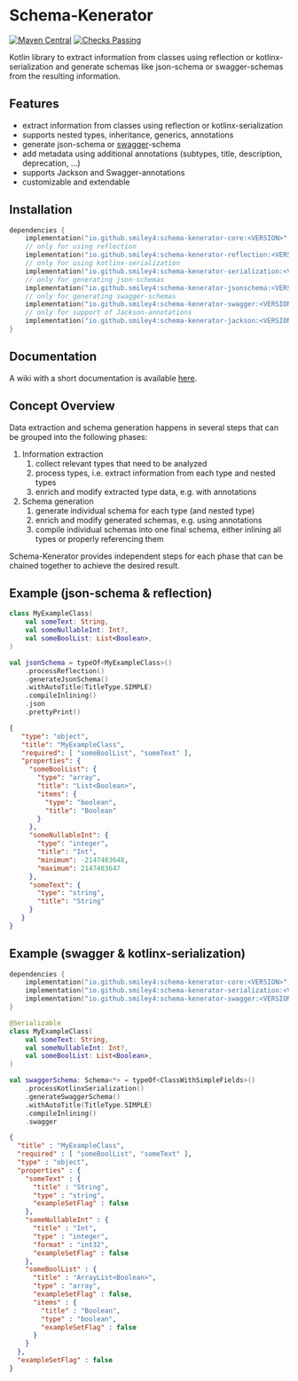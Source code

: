 # Schema-Kenerator

[![Maven Central](https://maven-badges.herokuapp.com/maven-central/io.github.smiley4/schema-kenerator-core/badge.svg)](https://search.maven.org/search?q=g:io.github.smiley4%20a:schema-kenerator-*)
[![Checks Passing](https://github.com/SMILEY4/schema-kenerator/actions/workflows/checks.yml/badge.svg?branch=develop)](https://github.com/SMILEY4/schema-kenerator/actions/workflows/checks.yml)


Kotlin library to extract information from classes using reflection or kotlinx-serialization and generate schemas like json-schema or swagger-schemas from the resulting information.


## Features

- extract information from classes using reflection or kotlinx-serialization
- supports nested types, inheritance, generics, annotations
- generate json-schema or [swagger](https://github.com/swagger-api/swagger-parser)-schema
- add metadata using additional annotations (subtypes, title, description, deprecation, ...)
- supports Jackson and Swagger-annotations
- customizable and extendable


## Installation

```kotlin
dependencies {
    implementation("io.github.smiley4:schema-kenerator-core:<VERSION>")
    // only for using reflection
    implementation("io.github.smiley4:schema-kenerator-reflection:<VERSION>")
    // only for using kotlinx-serialization
    implementation("io.github.smiley4:schema-kenerator-serialization:<VERSION>")
    // only for generating json-schemas
    implementation("io.github.smiley4:schema-kenerator-jsonschema:<VERSION>")
    // only for generating swagger-schemas
    implementation("io.github.smiley4:schema-kenerator-swagger:<VERSION>")
    // only for support of Jackson-annotations
    implementation("io.github.smiley4:schema-kenerator-jackson:<VERSION>")
}
```


## Documentation

A wiki with a short documentation is available [here](https://github.com/SMILEY4/schema-kenerator/wiki).


## Concept Overview

Data extraction and schema generation happens in several steps that can be grouped into the following phases:

1. Information extraction
   1. collect relevant types that need to be analyzed
   2. process types, i.e. extract information from each type and nested types 
   3. enrich and modify extracted type data, e.g. with annotations
2. Schema generation
   1. generate individual schema for each type (and nested type)
   2. enrich and modify generated schemas, e.g. using annotations
   3. compile individual schemas into one final schema, either inlining all types or properly referencing them

Schema-Kenerator provides independent steps for each phase that can be chained together to achieve the desired result. 


## Example (json-schema & reflection)

```kotlin
class MyExampleClass(
    val someText: String,
    val someNullableInt: Int?,
    val someBoolList: List<Boolean>,
)
```

```kotlin
val jsonSchema = typeOf<MyExampleClass>()
    .processReflection()
    .generateJsonSchema()
    .withAutoTitle(TitleType.SIMPLE)
    .compileInlining()
    .json
    .prettyPrint()
```

```json
{
   "type": "object",
   "title": "MyExampleClass",
   "required": [ "someBoolList", "someText" ],
   "properties": {
     "someBoolList": {
       "type": "array",
       "title": "List<Boolean>",
       "items": {
         "type": "boolean",
         "title": "Boolean"
       }
     },
     "someNullableInt": {
       "type": "integer",
       "title": "Int",
       "minimum": -2147483648,
       "maximum": 2147483647
     },
     "someText": {
       "type": "string",
       "title": "String"
     }
   }
}
```



## Example (swagger & kotlinx-serialization)

```kotlin
dependencies {
    implementation("io.github.smiley4:schema-kenerator-core:<VERSION>")
    implementation("io.github.smiley4:schema-kenerator-serialization:<VERSION>")
    implementation("io.github.smiley4:schema-kenerator-swagger:<VERSION>")
}
```

```kotlin
@Serializable
class MyExampleClass(
    val someText: String,
    val someNullableInt: Int?,
    val someBoolList: List<Boolean>,
)
```

```kotlin
val swaggerSchema: Schema<*> = typeOf<ClassWithSimpleFields>()
    .processKotlinxSerialization()
    .generateSwaggerSchema()
    .withAutoTitle(TitleType.SIMPLE)
    .compileInlining()
    .swagger
```

```json
{
  "title" : "MyExampleClass",
  "required" : [ "someBoolList", "someText" ],
  "type" : "object",
  "properties" : {
    "someText" : {
      "title" : "String",
      "type" : "string",
      "exampleSetFlag" : false
    },
    "someNullableInt" : {
      "title" : "Int",
      "type" : "integer",
      "format" : "int32",
      "exampleSetFlag" : false
    },
    "someBoolList" : {
      "title" : "ArrayList<Boolean>",
      "type" : "array",
      "exampleSetFlag" : false,
      "items" : {
        "title" : "Boolean",
        "type" : "boolean",
        "exampleSetFlag" : false
      }
    }
  },
  "exampleSetFlag" : false
}
```
